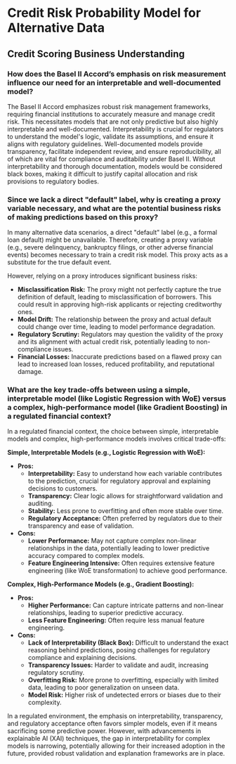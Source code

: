 # Credit Risk Probability Model for Alternative Data

## Credit Scoring Business Understanding

### How does the Basel II Accord’s emphasis on risk measurement influence our need for an interpretable and well-documented model?

The Basel II Accord emphasizes robust risk management frameworks, requiring financial institutions to accurately measure and manage credit risk. This necessitates models that are not only predictive but also highly interpretable and well-documented. Interpretability is crucial for regulators to understand the model's logic, validate its assumptions, and ensure it aligns with regulatory guidelines. Well-documented models provide transparency, facilitate independent review, and ensure reproducibility, all of which are vital for compliance and auditability under Basel II. Without interpretability and thorough documentation, models would be considered black boxes, making it difficult to justify capital allocation and risk provisions to regulatory bodies.

### Since we lack a direct "default" label, why is creating a proxy variable necessary, and what are the potential business risks of making predictions based on this proxy?

In many alternative data scenarios, a direct "default" label (e.g., a formal loan default) might be unavailable. Therefore, creating a proxy variable (e.g., severe delinquency, bankruptcy filings, or other adverse financial events) becomes necessary to train a credit risk model. This proxy acts as a substitute for the true default event.

However, relying on a proxy introduces significant business risks:

- **Misclassification Risk:** The proxy might not perfectly capture the true definition of default, leading to misclassification of borrowers. This could result in approving high-risk applicants or rejecting creditworthy ones.
- **Model Drift:** The relationship between the proxy and actual default could change over time, leading to model performance degradation.
- **Regulatory Scrutiny:** Regulators may question the validity of the proxy and its alignment with actual credit risk, potentially leading to non-compliance issues.
- **Financial Losses:** Inaccurate predictions based on a flawed proxy can lead to increased loan losses, reduced profitability, and reputational damage.

### What are the key trade-offs between using a simple, interpretable model (like Logistic Regression with WoE) versus a complex, high-performance model (like Gradient Boosting) in a regulated financial context?

In a regulated financial context, the choice between simple, interpretable models and complex, high-performance models involves critical trade-offs:

**Simple, Interpretable Models (e.g., Logistic Regression with WoE):**

- **Pros:**
  - **Interpretability:** Easy to understand how each variable contributes to the prediction, crucial for regulatory approval and explaining decisions to customers.
  - **Transparency:** Clear logic allows for straightforward validation and auditing.
  - **Stability:** Less prone to overfitting and often more stable over time.
  - **Regulatory Acceptance:** Often preferred by regulators due to their transparency and ease of validation.
- **Cons:**
  - **Lower Performance:** May not capture complex non-linear relationships in the data, potentially leading to lower predictive accuracy compared to complex models.
  - **Feature Engineering Intensive:** Often requires extensive feature engineering (like WoE transformation) to achieve good performance.

**Complex, High-Performance Models (e.g., Gradient Boosting):**

- **Pros:**
  - **Higher Performance:** Can capture intricate patterns and non-linear relationships, leading to superior predictive accuracy.
  - **Less Feature Engineering:** Often require less manual feature engineering.
- **Cons:**
  - **Lack of Interpretability (Black Box):** Difficult to understand the exact reasoning behind predictions, posing challenges for regulatory compliance and explaining decisions.
  - **Transparency Issues:** Harder to validate and audit, increasing regulatory scrutiny.
  - **Overfitting Risk:** More prone to overfitting, especially with limited data, leading to poor generalization on unseen data.
  - **Model Risk:** Higher risk of undetected errors or biases due to their complexity.

In a regulated environment, the emphasis on interpretability, transparency, and regulatory acceptance often favors simpler models, even if it means sacrificing some predictive power. However, with advancements in explainable AI (XAI) techniques, the gap in interpretability for complex models is narrowing, potentially allowing for their increased adoption in the future, provided robust validation and explanation frameworks are in place.

